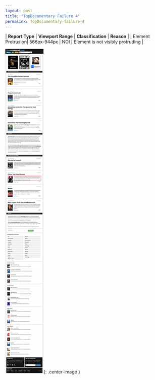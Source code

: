 ```yaml
---
layout: post
title: "TopDocumentary Failure 4"
permalink: TopDocumentary-failure-4
---
```

| **Report Type** | **Viewport Range** | **Classification** | **Reason** |
| Element Protrusion| 566px-944px | NOI | Element is not visibly protruding | 

![Screenshot of the fault](assets/images/TopDocumentary/fault4/overflow-Width755.png){: .center-image }